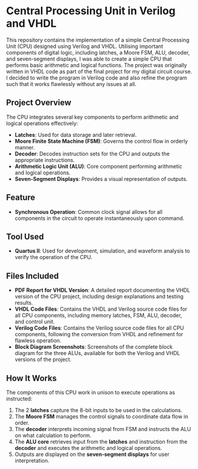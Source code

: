 # Central Processing Unit in Verilog and VHDL
This repository contains the implementation of a simple Central Processing Unit (CPU) designed using Verilog and VHDL. Utilising important components of digital logic, including latches, a Moore FSM, ALU, decoder, and seven-segment displays, I was able to create a simple CPU that performs basic arithmetic and logical functions. The project was originally written in VHDL code as part of the final project for my digital circuit course. I decided to write the program in Verilog code and also refine the program such that it works flawlessly without any issues at all.

## Project Overview  
The CPU integrates several key components to perform arithmetic and logical operations effectively:  

- **Latches**: Used for data storage and later retrieval.
- **Moore Finite State Machine (FSM)**: Governs the control flow in orderly manner.  
- **Decoder**: Decodes instruction sets for the CPU and outputs the appropriate instructions.
- **Arithmetic Logic Unit (ALU)**: Core component performing arithmetic and logical operations.  
- **Seven-Segment Displays**: Provides a visual representation of outputs.

## Feature

- **Synchronous Operation**: Common clock signal allows for all components in the circuit to operate instantaneously upon command.

## Tool Used
- **Quartus II**: Used for development, simulation, and waveform analysis to verify the operation of the CPU.

## Files Included

- **PDF Report for VHDL Version**: A detailed report documenting the VHDL version of the CPU project, including design explanations and testing results.
- **VHDL Code Files**: Contains the VHDL and Verilog source code files for all CPU components, including memory latches, FSM, ALU, decoder, and control unit.
- **Verilog Code Files**: Contains the Verilog source code files for all CPU components, following the conversion from VHDL and refinement for flawless operation.
- **Block Diagram Screenshots**: Screenshots of the complete block diagram for the three ALUs, available for both the Verilog and VHDL versions of the project.


## How It Works  
The components of this CPU work in unison to execute operations as instructed:  

1. The 2 **latches** capture the 8-bit inputs to be used in the calculations.
2. The **Moore FSM** manages the control signals to coordinate data flow in order.  
3. The **decoder** interprets incoming signal from FSM and instructs the ALU on what calculation to perform. 
4. The **ALU core** retrieves input from the **latches** and instruction from the **decoder** and executes the arithmetic and logical operations.  
6. Outputs are displayed on the **seven-segment displays** for user interpretation.
